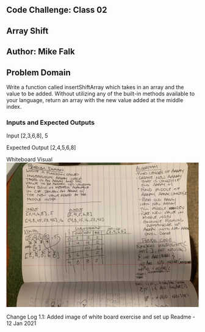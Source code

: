 ## Code Challenge: Class 02
## Array Shift
## Author: Mike Falk

## Problem Domain
Write a function called insertShiftArray which takes in an array and the value to be added. Without utilizing any of the built-in methods available to your language, return an array with the new value added at the middle index.

### Inputs and Expected Outputs

Input
[2,3,6,8], 5

Expected Output
[2,4,5,6,8]

Whiteboard Visual
![ArrayShift](c-sharp/Assets/ArrayShift.jpg)

Change Log
1.1: Added image of white board exercise and set up Readme - 12 Jan 2021



